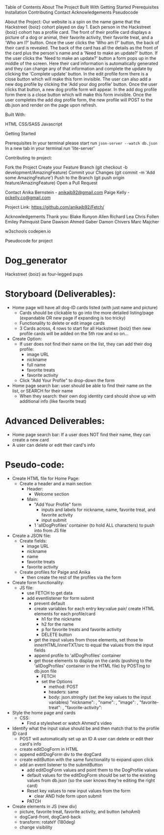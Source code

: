 Table of Contents
About The Project
Built With
Getting Started
Prerequisites
Installation
Contributing
Contact
Acknowledgements
Pseudocode

About the Project:
Our website is a spin on the name game that the Hackstreet {boiz} cohort played on day 1. Each person in the Hackstreet {boiz} cohort has a profile card. The front of their profile card displays a picture of a dog or animal, their favorite activity, their favorite treat, and a 'Who am I?' button. Once the user clicks the 'Who am I?' button, the back of their card is revealed. The back of the card has all the details as the front of the card plus the person's name and a 'Need to make an update?' button. If the user clicks the 'Need to make an update?' button a form pops up in the middle of the screen. Here their card information is automatically  generated and they can change any of that information and complete the update by clicking the 'Complete update' button. In the edit profile form there is a close button which will make this form invisible. The user can also add a new dog profile by clicking the 'Add your dog profile' button. Once the user clicks that button, a new dog profile form will appear. In the add dog profile form there is a close button which will make this form invisible. Once the user completes the add dog profile form, the new profile will POST to the db.json and render on the page upon refresh.

Built With:

HTML
CSS/SASS
Javascript

Getting Started

Prerequisites
In your terminal please start run `json-server --watch db.json`
In a new tab in your terminal run 'lite-server'

Contributing to project:

Fork the Project
Create your Feature Branch (git checkout -b development/AmazingFeature)
Commit your Changes (git commit -m 'Add some AmazingFeature')
Push to the Branch (git push origin feature/AmazingFeature)
Open a Pull Request

Contact
Anika Bernstein - anikajb92@gmail.com
Paige Kelly - pckelly.co@gmail.com

Project Link: https://github.com/anikajb92/Fetch/

Acknowledgements
Thank you:
Blake Runyon
Allen Richard Lea
Chris Follen
Emiley Palmquist
Dane Dawson
Ahmed Gaber
Damon Chivers
Marc Majcher

w3schools
codepen.io


Pseudocode for project

# Dog_generator
Hackstreet {boiz} as four-legged pups

# Storyboard (Deliverables): 
- Home page will have all dog-ID cards listed (with just name and picture)
  - Cards should be clickable to go into the more detailed listing/page (expandable OR new page if expanding is too tricky)
  - Functionality to delete or edit image cards
  - 3 Cards across, 4 rows to start for all Hackstreet {boiz} then new profile cards will be added on the 5th row and so on... 
- Create Option: 
  - If user does not find their name on the list, they can add their dog profile: 
    - image URL
    - nickname
    - full name
    - favorite treats
    - favorite activity
  - Click "Add Your Profile" to drop-down the form 
- Home page search bar: user should be able to find their name on the list, or SEARCH for their name 
  - When they search: their own dog identity card should show up with additional info (like favorite treat)

# Advanced Deliverables:
- Home page search bar: If a user does NOT find their name, they can create a new card
- A user can delete or edit their card's info
  
# Pseudo-code:
- Create HTML file for Home Page: 
  - Create a header and a main section
    - Header: 
      - Welcome section 
    - Main: 
      - "Add Your Profile" form
        - inputs and labels for nickname, name, favorite treat, and favorite activity
        - input submit 
      - 1 'allDogProfiles' container (to hold ALL characters) to push into from JS file
- Create a JSON file: 
  - Create fields: 
    - image URL
    - nickname
    - name
    - favorite treats
    - favorite activity
  - Create profiles for Paige and Anika
    - then create the rest of the profiles via the form
- Create form functionality: 
  - JS file: 
    - use FETCH to get data
    - add eventlistener for form submit
      - prevent default
      - create variables for each entry key:value pair/ create HTML elements for each profile/card
        - h1 for the nickname
        - h2 for the name
        - p for favorite treats and favorite activity
        - DELETE button
      - get the input values from those elements, set those to innerHTML/innerTXT/src to equal the values from the input fields
      - append profile to 'allDogProfiles' container
      - get those elements to display on the cards (pushing to the 'allDogProfiles' container in the HTML file) by POSTing to db.json file
        - FETCH
        - set the Options
          - method: POST
          - headers: same
          - body: json.stringify (set the key values to the input variables)
            "nickname": ,
            "name": ,
            "image": ,
            "favorite-treat": ,
            "favorite-activity": 
- Style the home page and cards
  - CSS:
    - Find a stylesheet or watch Ahmed's video
- Identify what the input value should be and then match that to the profile ID card
  - POST will automatically set up an ID
A user can delete or edit their card's info
  - create editDogForm in HTML
  - append editDogForm div to the dogCard
  - create editButton with the same functionality to expand upon click
  - add an event listener to the submitButton 
      - add editDogForm values and point them to the DogProfile values
      - default values for the editDogForm should be set to the existing values from db.json (so the user knows they're editing the right card)
    - Reset key values to new input values from the form
      - clear AND hide form upon submit
    - PATCH
- Create elements in JS (new div)
  - picture, favorite treat, favorite activity, and button (whoAmI)
  - dogCard-front, dogCard-back
  - transform: rotateY (180deg)
  - change visibility 


